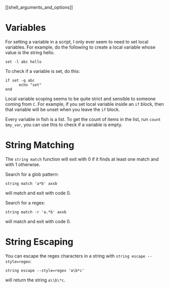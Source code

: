 [[shell_arguments_and_options]]

# Variables

For setting a variable in a script, I only ever seem to need to set local variables. For example, do
the following to create a local variable whose value is the string hello.

`set -l abc hello`

To check if a variable is set, do this:

```
if set -q abc
      echo "set"
end
```

Local variable scoping seems to be quite strict and sensible to someone coming from `C`. For
example, if you set local variable inside an `if` block, then that variable will be unset when you
leave the `if` block.

Every variable in fish is a list. To get the count of items in the list, run `count $my_var`, you
can use this to check if a variable is empty.

# String Matching

The `string match` function will exit with 0 if it finds at least one match and with 1 otherwise.

Search for a glob pattern:

`string match 'a*b' axxb`

will match and exit with code 0.

Search for a regex:

`string match -r 'a.*b' axxb`

will match and exit with code 0.

# String Escaping

You can escape the regex characters in a string with `string escape --style=regex`:

`string escape --style=regex 'a\b*c'`

will return the string `a\\b\*c`.
